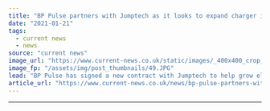 ```yaml
---
title: "BP Pulse partners with Jumptech as it looks to expand charger installations beyond 100,000"
date: "2021-01-21"
tags: 
  - current news
  - news
source: "current news"
image_url: "https://www.current-news.co.uk/static/images/_400x400_crop_center-center/bp-pulse-Jumptech-partnership-credit-BP-Pulse.JPG"
image_fp: "/assets/img/post_thumbnails/49.JPG"
lead: "​BP Pulse has signed a new contract with Jumptech to help grow electric vehicle (EV) charger installations."
article_url: "https://www.current-news.co.uk/news/bp-pulse-partners-with-jumptech-as-it-looks-to-expand-charger-installations-beyond-100-000?utm_source=rss-feeds&utm_medium=rss&utm_campaign=rss"
---
```


---

